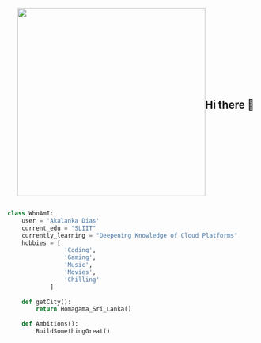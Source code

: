 <!--![Github Banner](https://github.com/Jaydeep-Yadav/Jaydeep-Yadav/blob/main/banner.png) -->

<!--Just a Chill Guy Gif -->
<div style="display: flex; align-items: center;">

  <img  align="right"  src="https://i.giphy.com/media/v1.Y2lkPTc5MGI3NjExYWxtM3F6MTJvMWo4Ym8yMXJqMHo2Z2k0c2oxaXp1YWMzdDZ4N2l3bSZlcD12MV9pbnRlcm5hbF9naWZfYnlfaWQmY3Q9Zw/qJzZ4APiDZQuJDY7vh/giphy.gif" 
        width="380" 
        height="380" 
        style="margin-left: 20px;" 
        frameBorder="0" 
        class="giphy-embed" 
        allowFullScreen>
  </img>

## Hi there 👋

</div> 

```python
class WhoAmI:
    user = 'Akalanka Dias'
    current_edu = "SLIIT"
    currently_learning = "Deepening Knowledge of Cloud Platforms"
    hobbies = [
                'Coding',
                'Gaming',
                'Music',
                'Movies',
                'Chilling'
            ]
    
    def getCity():
        return Homagama_Sri_Lanka()
    
    def Ambitions():
        BuildSomethingGreat()
 ```
